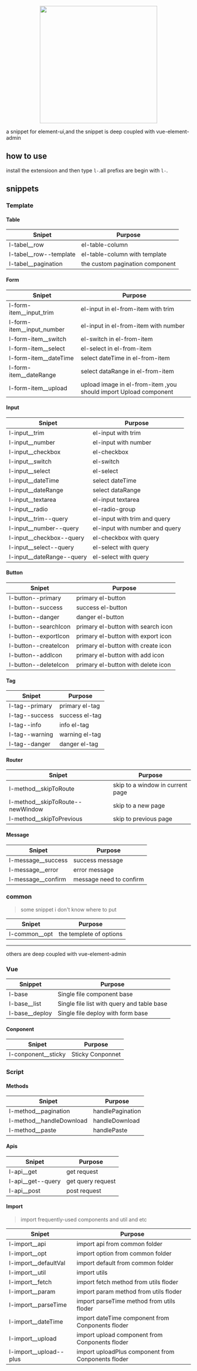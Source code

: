 <p align="center">
  <img width="320" src="https://wpimg.wallstcn.com/991f908a-98ea-47fe-8e01-fa4ca9fb0795.png">
</p>

a snippet for element-ui,and the snippet is deep coupled with vue-element-admin

## how to use

install the extensioon and then type `l-`.all prefixs are begin with `l-`.

## snippets

### Template

#### Table

| Snipet                   | Purpose                         |
| ------------------------ | ------------------------------- |
| l-tabel\_\_row           | el-table-column                 |
| l-tabel\_\_row--template | el-table-column with template   |
| l-tabel\_\_pagination    | the custom pagination component |

#### Form

| Snipet                      | Purpose                                                          |
| --------------------------- | ---------------------------------------------------------------- |
| l-form-item\_\_input_trim   | el-input in el-from-item with trim                               |
| l-form-item\_\_input_number | el-input in el-from-item with number                             |
| l-form-item\_\_switch       | el-switch in el-from-item                                        |
| l-form-item\_\_select       | el-select in el-from-item                                        |
| l-form-item\_\_dateTime     | select dateTime in el-from-item                                  |
| l-form-item\_\_dateRange    | select dataRange in el-from-item                                 |
| l-form-item\_\_upload       | upload image in el-from-item ,you should import Upload component |

#### Input

| Snipet                      | Purpose                        |
| --------------------------- | ------------------------------ |
| l-input\_\_trim             | el-input with trim             |
| l-input\_\_number           | el-input with number           |
| l-input\_\_checkbox         | el-checkbox                    |
| l-input\_\_switch           | el-switch                      |
| l-input\_\_select           | el-select                      |
| l-input\_\_dateTime         | select dateTime                |
| l-input\_\_dateRange        | select dataRange               |
| l-input\_\_textarea         | el-input textarea              |
| l-input\_\_radio            | el-radio-group                 |
| l-input\_\_trim--query      | el-input with trim and query   |
| l-input\_\_number--query    | el-input with number and query |
| l-input\_\_checkbox--query  | el-checkbox with query         |
| l-input\_\_select--query    | el-select with query           |
| l-input\_\_dateRange--query | el-select with query           |

#### Button

| Snipet               | Purpose                            |
| -------------------- | ---------------------------------- |
| l-button--primary    | primary el-button                  |
| l-button--success    | success el-button                  |
| l-button--danger     | danger el-button                   |
| l-button--searchIcon | primary el-button with search icon |
| l-button--exportIcon | primary el-button with export icon |
| l-button--createIcon | primary el-button with create icon |
| l-button--addIcon    | primary el-button with add icon    |
| l-button--deleteIcon | primary el-button with delete icon |

#### Tag

| Snipet         | Purpose        |
| -------------- | -------------- |
| l-tag--primary | primary el-tag |
| l-tag--success | success el-tag |
| l-tag--info    | info el-tag    |
| l-tag--warning | warning el-tag |
| l-tag--danger  | danger el-tag  |




#### Router

| Snipet                             | Purpose                          |
| ---------------------------------- | -------------------------------- |
| l-method\_\_skipToRoute            | skip to a window in current page |
| l-method\_\_skipToRoute--newWindow | skip to a new page               |
| l-method\_\_skipToPrevious         | skip to previous page            |

#### Message

| Snipet               | Purpose                 |
| -------------------- | ----------------------- |
| l-message\_\_success | success message         |
| l-message\_\_error   | error message           |
| l-message\_\_confirm | message need to confirm |

### common

> some snippet i don't know where to put

| Snipet          | Purpose                 |
| --------------- | ----------------------- |
| l-common\_\_opt | the templete of options |

----

others are deep coupled with vue-element-admin

### Vue

| Snippet          | Purpose                                    |
| ---------------- | ------------------------------------------ |
| l-base           | Single file component base                 |
| l-base\_\_list   | Single file list with query and table base |
| l-base\_\_deploy | Single file deploy with form base          |




#### Conponent

| Snipet                | Purpose          |
| --------------------- | ---------------- |
| l-conponent\_\_sticky | Sticky Conponnet |

### Script

#### Methods

| Snipet                     | Purpose          |
| -------------------------- | ---------------- |
| l-method\_\_pagination     | handlePagination |
| l-method\_\_handleDownload | handleDownload   |
| l-method\_\_paste          | handlePaste      |


#### Apis

| Snipet              | Purpose           |
| ------------------- | ----------------- |
| l-api\_\_get        | get request       |
| l-api\_\_get--query | get query request |
| l-api\_\_post       | post request      |

#### Import

> import frequently-used components and util and etc

| Snipet                   | Purpose                                            |
| ------------------------ | -------------------------------------------------- |
| l-import\_\_api          | import api from common folder                      |
| l-import\_\_opt          | import option from common folder                   |
| l-import\_\_defaultVal   | import default from common folder                  |
| l-import\_\_util         | import utils                                       |
| l-import\_\_fetch        | import fetch method from utils floder              |
| l-import\_\_param        | import param method from utils floder              |
| l-import\_\_parseTime    | import parseTime method from utils floder          |
| l-import\_\_dateTime     | import dateTime component from Conponents floder   |
| l-import\_\_upload       | import upload component from Conponents floder     |
| l-import\_\_upload--plus | import uploadPlus component from Conponents floder |
